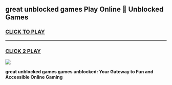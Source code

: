 
## great unblocked games Play Online 👋 Unblocked Games
<h3>
<a href="https://premium.freeplayer.one?title=great_unblocked_games&ref=19F">CLICK TO PLAY</a></h3>
<hr>

<h3>
<a href="https://premium.freeplayer.one?title=great_unblocked_games&ref=19F">CLICK 2 PLAY</a>
  
</h3>

<a href="https://premium.freeplayer.one?title=great_unblocked_games&ref=19F"><img src="https://clearcache.store/games.png"></a>


**great unblocked games games unblocked: Your Gateway to Fun and Accessible Online Gaming**

